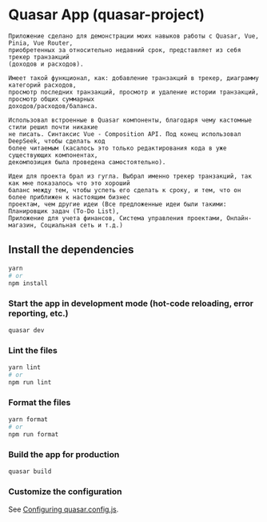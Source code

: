 # Quasar App (quasar-project)

    Приложение сделано для демонстрации моих навыков работы с Quasar, Vue, Pinia, Vue Router,
    приобретенных за относительно недавний срок, представляет из себя трекер транзакций
    (доходов и расходов).

    Имеет такой функционал, как: добавление транзакций в трекер, диаграмму категорий расходов,
    просмотр последних транзакций, просмотр и удаление истории транзакций, просмотр общих суммарных
    доходов/расходов/баланса.

    Использовал встроенные в Quasar компоненты, благодаря чему кастомные стили решил почти никакие
    не писать. Синтаксис Vue - Composition API. Под конец использовал DeepSeek, чтобы сделать код
    более читаемым (касалось это только редактирования кода в уже существующих компонентах,
    декомпозиция была проведена самостоятельно).

    Идеи для проекта брал из гугла. Выбрал именно трекер транзакций, так как мне показалось что это хороший
    баланс между тем, чтобы успеть его сделать к сроку, и тем, что он более приближен к настоящим бизнес
    проектам, чем другие идеи (Все предложенные идеи были такими: Планировщик задач (To-Do List),
    Приложение для учета финансов, Система управления проектами, Онлайн-магазин, Социальная сеть и т.д.)

## Install the dependencies

```bash
yarn
# or
npm install
```

### Start the app in development mode (hot-code reloading, error reporting, etc.)

```bash
quasar dev
```

### Lint the files

```bash
yarn lint
# or
npm run lint
```

### Format the files

```bash
yarn format
# or
npm run format
```

### Build the app for production

```bash
quasar build
```

### Customize the configuration

See [Configuring quasar.config.js](https://v2.quasar.dev/quasar-cli-vite/quasar-config-js).
